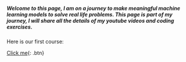 ##### Welcome to this page, I am on a journey to make meaningful machine learning models to solve real life problems. This page is part of my journey, I will share all the details of my youtube videos and coding exercises. 

Here is our first course:

[Click me](http://www.google.com){: .btn}
